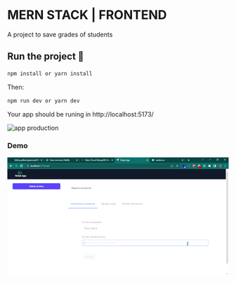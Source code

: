 # MERN STACK | FRONTEND

A project to save grades of students

## Run the project 🚀

```bash
npm install or yarn install
```

Then:

```bash
npm run dev or yarn dev
```

Your app should be runing in http://localhost:5173/

![app production](ttps://mern-stack-16b4.vercel.app)

### Demo

![demogif](https://github.com/Vente16/Mern_stack/blob/master/frontend/demo.gif)

